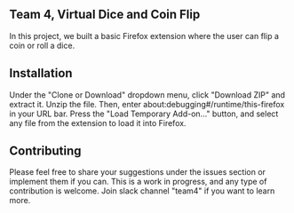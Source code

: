 ## Team 4, Virtual Dice and Coin Flip
In this project, we built a basic Firefox extension where the user can flip a coin or roll a dice.



## Installation
Under the "Clone or Download" dropdown menu, click "Download ZIP" and extract it. Unzip the file. Then, enter about:debugging#/runtime/this-firefox in your URL bar. Press the "Load Temporary Add-on..." button, and select any file from the extension to load it into Firefox.

## Contributing
Please feel free to share your suggestions under the issues section or implement them if you can. This is a work in progress, and any type of contribution is welcome. Join slack channel "team4" if you want to learn more. 
